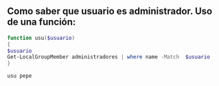 ## Como saber que usuario es administrador. Uso de una función:
```powershell
function usu($usuario)
{
$usuario
Get-LocalGroupMember administradores | where name -Match  $usuario
}

usu pepe
```
